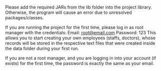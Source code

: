 Please add the required JARs from the lib folder into the project library. Otherwise, the program will cause an error due to unresolved packages/classes.

If you are running the project for the first time, please log in as root manager with the credentials:
Email: root@email.com
Password: 123
This allows you to start creating your own employees (staffs, doctors), whose records will be stored in the respective text files that were created inside the data folder during your first run.

If you are not a root manager, and you are logging in into your account (if exists) for the first time, the password is exactly the same as your email.
